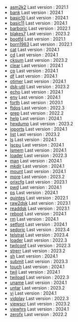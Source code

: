 * [asm2k2](../asm2k2) Last version : 2021.1
* [bank](../bank) Last version : 2024.1
* [basic10](../basic10) Last version : 2024.1
* [basic11](../basic11) Last version : 2024.1
* [barboric](../barboric) Last version : 2022.1
* [blakes7](../blakes7) Last version : 2023.2
* [bootfd](../bootfd) Last version : 2021.1
* [born1983](../born1983) Last version : 2022.1
* [cat](../cat) Last version : 2024.1
* [cd](../cd) Last version : 2024.1
* [cksum](../cksum) Last version : 2023.2
* [clear](../clear) Last version : 2024.1
* [cp](../cp) Last version : 2024.1
* [df](../df) Last version : 2024.1
* [otimer](../otimer) Last version : 2024.1
* [dsk-util](../dsk-util) Last version : 2023.2
* [echo](../echo) Last version : 2024.1
* [env](../env) Last version : 2024.1
* [forth](../forth) Last version : 2020.1
* [ftdos](../ftdos) Last version : 2022.3
* [grep](../grep) Last version : 2022.2
* [help](../help) Last version : 2024.1
* [hexdump](../hexdump) Last version : 2023.2
* [ioports](../ioports) Last version : 2024.1
* [list](../list) Last version : 2023.2
* [ls](../ls) Last version : 2024.1
* [lscpu](../lscpu) Last version : 2024.1
* [lsmem](../lsmem) Last version : 2024.1
* [loader](../loader) Last version : 2022.3
* [man](../man) Last version : 2024.1
* [mkdir](../mkdir) Last version : 2024.1
* [mount](../mount) Last version : 2024.1
* [more](../more) Last version : 2023.2
* [orixcfg](../orixcfg) Last version : 2023.1
* [pwd](../pwd) Last version : 2024.1
* [ps](../ps) Last version : 2024.1
* [quintes](../quintes) Last version : 2022.1
* [raw2dsk](../raw2dsk) Last version : 2023.1
* [readdsk](../readdsk) Last version : 2023.1
* [reboot](../reboot) Last version : 2024.1
* [rm](../rm) Last version : 2024.1
* [setfont](../setfont) Last version : 2024.1
* [sedoric](../sedoric) Last version : 2023.4
* [telstrat](../telstrat) Last version : 2023.4
* [loader](../loader) Last version : 2022.3
* [twilconf](../twilconf) Last version : 2022.3
* [strerr](../strerr) Last version : 2023.2
* [sh](../sh) Last version : 2024.1
* [submit](../submit) Last version : 2023.3
* [touch](../touch) Last version : 2024.1
* [twil](../twil) Last version : 2024.1
* [twiload](../twiload) Last version : 2022.3
* [uname](../uname) Last version : 2024.1
* [untar](../untar) Last version : 2023.2
* [vi](../vi) Last version : 2024.1
* [vidplay](../vidplay) Last version : 2022.3
* [viewscr](../viewscr) Last version : 2023.2
* [viewhrs](../viewhrs) Last version : 2024.1
* [zerofx](../zerofx) Last version : 2022.2
